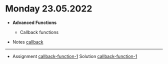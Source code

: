 # Monday 23.05.2022
  
 - **Advanced Functions**
   - Callback functions
  

- Notes [callback](callback.md)
 

---




- Assignment [callback-function-1](https://classroom.github.com/a/Ix925bYL) Solution [callback-function-1](https://classroom.github.com/a/Ix925bYL)
